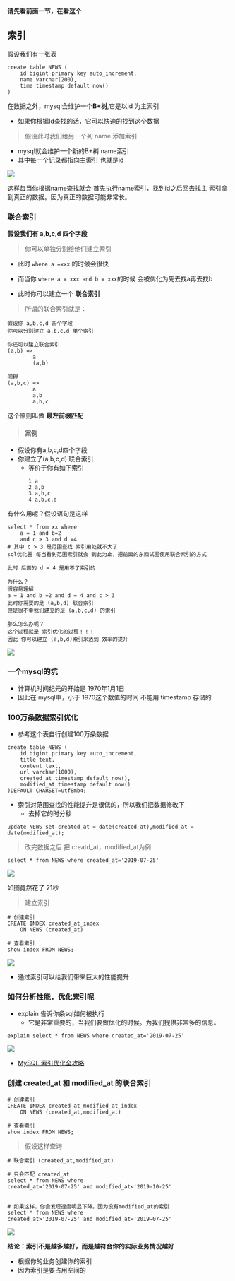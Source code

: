 **请先看前面一节，在看这个**

## 索引

假设我们有一张表

```
create table NEWS (
    id bigint primary key auto_increment,
    name varchar(200),
    time timestamp default now()
)
```

在数据之外，mysql会维护一个**B+树**,它是以id 为主索引

- 如果你根据Id查找的话，它可以快速的找到这个数据

> 假设此时我们给另一个列 name 添加索引

- mysql就会维护一个新的B+树 name索引
- 其中每一个记录都指向主索引 也就是id

![](./imgs/01_27.png)

这样每当你根据name查找就会 首先执行name索引，找到id之后回去找主 索引拿到真正的数据。因为真正的数据可能非常长。

### 联合索引

**假设我们有 a,b,c,d 四个字段**

> 你可以单独分别给他们建立索引

- 此时 `where a =xxx` 的时候会很快
- 而当你 `where a = xxx and b = xxx`的时候 会被优化为先去找a再去找b

- 此时你可以建立一个 **联合索引**

> 所谓的联合索引就是：

```
假设你 a,b,c,d 四个字段
你可以分别建立 a,b,c,d 单个索引

你还可以建立联合索引
(a,b) =>
        a 
        (a,b)

同理
(a,b,c) =>
        a
        a,b
        a,b,c
```

这个原则叫做 **最左前缀匹配**

> #### 案例

- 假设你有a,b,c,d四个字段
- 你建立了(a,b,c,d) 联合索引
    - 等价于你有如下索引
        ```
        1 a
        2 a,b
        3 a,b,c
        4 a,b,c,d
        ```

有什么用呢？假设语句是这样

```
select * from xx where 
    a = 1 and b=2 
    and c > 3 and d =4
# 其中 c > 3 是范围查找 索引用处就不大了
sql优化器 每当看到范围索引就会 到此为止，把前面的东西试图使用联合索引的方式

此时 后面的 d = 4 是用不了索引的

为什么？
很容易理解 
a = 1 and b =2 and d = 4 and c > 3
此时你需要的是 (a,b,d) 联合索引
但是很不幸我们建立的是 (a,b,c,d) 的索引

那么怎么办呢？
这个过程就是 索引优化的过程！！！
因此 你可以建立 (a,b,d)索引来达到 效率的提升
```
![](./imgs/01_28.png)

### 一个mysql的坑

- 计算机时间纪元的开始是 1970年1月1日
- 因此在 mysql中，小于 1970这个数值的时间 不能用 timestamp 存储的


### 100万条数据索引优化

- 参考这个表自行创建100万条数据

```
create table NEWS (
    id bigint primary key auto_increment,
    title text,
    content text,
    url varchar(1000),
    created_at timestamp default now(),
    modified_at timestamp default now()
)DEFAULT CHARSET=utf8mb4;
```

- 索引对范围查找的性能提升是很低的，所以我们把数据修改下
    - 去掉它的时分秒

```
update NEWS set created_at = date(created_at),modified_at = date(modified_at);
```

> 改完数据之后 把 creatd_at，modified_at为例

```
select * from NEWS where created_at='2019-07-25'
```

![](./imgs/01_29.png)

如图竟然花了 21秒

> 建立索引

```
# 创建索引
CREATE INDEX created_at_index
    ON NEWS (created_at)

# 查看索引
show index FROM NEWS;
```

![](./imgs/01_30.png)

- 通过索引可以给我们带来巨大的性能提升

### 如何分析性能，优化索引呢

- explain 告诉你条sql如何被执行
    - 它是非常重要的，当我们要做优化的时候。为我们提供非常多的信息。

```
explain select * from NEWS where created_at='2019-07-25'
```

![](./imgs/01_31.png)

- [MySQL 索引优化全攻略](https://www.runoob.com/w3cnote/mysql-index.html)

### 创建 created_at 和 modified_at 的联合索引

```
# 创建索引
CREATE INDEX created_at_modified_at_index
    ON NEWS (created_at,modified_at)

# 查看索引
show index FROM NEWS;
```

> 假设这样查询

```
# 联合索引 (created_at,modified_at)

# 只会匹配 created_at
select * from NEWS where 
created_at='2019-07-25' and modified_at<'2019-10-25'


# 如果这样，你会发现速度明显下降。因为没有modified_at的索引
select * from NEWS where 
created_at>'2019-07-25' and modified_at='2019-07-25'
```

![](./imgs/01_32.png)

**结论：索引不是越多越好，而是越符合你的实际业务情况越好**

- 根据你的业务创建你的索引
- 因为索引是要占用空间的

